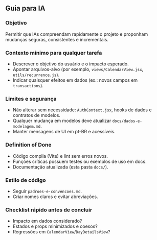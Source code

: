 ## Guia para IA

### Objetivo
Permitir que IAs compreendam rapidamente o projeto e proponham mudanças seguras, consistentes e incrementais.

### Contexto mínimo para qualquer tarefa
- Descrever o objetivo do usuário e o impacto esperado.
- Apontar arquivos-alvo (por exemplo, `views/CalendarView.jsx`, `utils/recurrence.js`).
- Indicar quaisquer efeitos em dados (ex.: novos campos em `transactions`).

### Limites e segurança
- Não alterar sem necessidade: `AuthContext.jsx`, hooks de dados e contratos de modelos.
- Qualquer mudança em modelos deve atualizar `docs/dados-e-modelagem.md`.
- Manter mensagens de UI em pt-BR e acessíveis.

### Definition of Done
- Código compila (Vite) e lint sem erros novos.
- Funções críticas possuem testes ou exemplos de uso em docs.
- Documentação atualizada (esta pasta `docs/`).

### Estilo de código
- Seguir `padroes-e-convencoes.md`.
- Criar nomes claros e evitar abreviações.

### Checklist rápido antes de concluir
- Impacto em dados considerado?
- Estados e props minimizados e coesos?
- Regressões em `CalendarView`/`DayDetailsView`?
